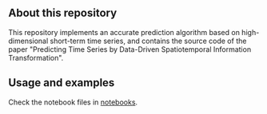 ## About this repository
This repository implements an accurate prediction algorithm based on high-dimensional short-term time series, and contains the source code of the paper "Predicting Time Series by Data-Driven Spatiotemporal Information Transformation".


## Usage and examples
Check the notebook files in [notebooks](https://github.com/PengTao-HUST/MT-GPRM/tree/master/notebooks).

